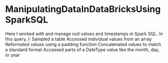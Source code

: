 # ManipulatingDataInDataBricksUsingSparkSQL
Here I worked with and manage null values and timestamps in Spark SQL. In this query, I:
Sampled a table 
Accessed individual values from an array 
Reformated values using a padding function 
Concatenated values to match a standard format 
Accessed parts of a DateType value like the month, day, or year
